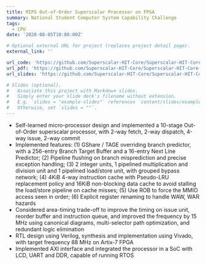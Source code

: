 ```yaml
---
title: MIPS Out-of-Order Superscalar Processor on FPGA
summary: National Student Computer System Capability Challenge
tags:
  - CPU
date: '2020-08-05T10:00:00Z'

# Optional external URL for project (replaces project detail page).
external_link: ''

url_code: 'https://github.com/Superscalar-HIT-Core/Superscalar-HIT-Core-NSCSCC2020'
url_pdf: 'https://github.com/Superscalar-HIT-Core/Superscalar-HIT-Core-NSCSCC2020/blob/master/design_doc.pdf'
url_slides: 'https://github.com/Superscalar-HIT-Core/Superscalar-HIT-Core-NSCSCC2020/blob/master/presentation.pdf'

# Slides (optional).
#   Associate this project with Markdown slides.
#   Simply enter your slide deck's filename without extension.
#   E.g. `slides = "example-slides"` references `content/slides/example-slides.md`.
#   Otherwise, set `slides = ""`.
---
```

- Self-learned micro-processor design and implemented a 10-stage Out-of-Order superscalar processor, with 2-way fetch, 2-way dispatch, 4-way issue, 2-way commit
- Implemented features: (1) GShare / TAGE overriding branch predictor, with a 256-entry Branch Target Buffer and a 16-entry Next Line Predictor; (2) Pipeline flushing on branch misprediction and precise exception handling; (3) 2 integer units, 1 pipelined multiplication and division unit and 1 pipelined load/store unit, with grouped bypass network; (4) 4KiB 4-way instruction cache with Pseudo-LRU replacement policy and 16KiB non-blocking data cache to avoid stalling the load/store pipeline on cache misses; (5) Use ROB to force the MMIO access seen in order; (6) Explicit register renaming to handle WAW, WAR hazards
- Considered area-timing trade-off to improve the timing on issue unit, reorder buffer and instruction queue, and improved the frequency by 15 MHz using canonical diagrams, multi-selector path optimization, and redundant logic elimination
- RTL design using Verilog, synthesis and implementation using Vivado, with target frequency 88 MHz on Artix-7 FPGA
- Implemented AXI interface and integrated the processor in a SoC with LCD, UART and DDR, capable of running RTOS

